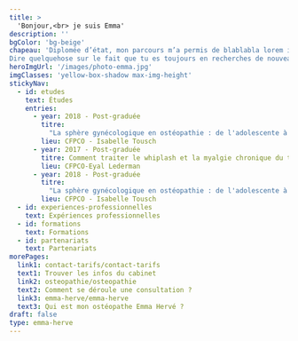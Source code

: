 ```yaml
---
title: >
  'Bonjour,<br> je suis Emma'
description: ''
bgColor: 'bg-beige'
chapeau: 'Diplomée d’état, mon parcours m’a permis de blablabla lorem ipsum sit dolor amet.
Dire quelquehose sur le fait que tu es toujours en recherches de nouveaux projets et partenaires'
heroImgUrl: '/images/photo-emma.jpg'
imgClasses: 'yellow-box-shadow max-img-height'
stickyNav:
  - id: etudes
    text: Études
    entries: 
      - year: 2018 - Post-graduée
        titre: 
          "La sphère gynécologique en ostéopathie : de l'adolescente à la femme ménopausée"
        lieu: CFPCO - Isabelle Tousch
      - year: 2017 - Post-graduée
        titre: Comment traiter le whiplash et la myalgie chronique du trapèze ?
        lieu: CFPCO-Eyal Lederman
      - year: 2018 - Post-graduée
        titre: 
          "La sphère gynécologique en ostéopathie : de l'adolescente à la femme ménopausée"
        lieu: CFPCO - Isabelle Tousch
  - id: experiences-professionnelles
    text: Expériences professionnelles
  - id: formations
    text: Formations
  - id: partenariats
    text: Partenariats
morePages:
  link1: contact-tarifs/contact-tarifs
  text1: Trouver les infos du cabinet
  link2: osteopathie/osteopathie
  text2: Comment se déroule une consultation ?
  link3: emma-herve/emma-herve
  text3: Qui est mon ostéopathe Emma Hervé ?  
draft: false
type: emma-herve
---
```


